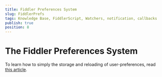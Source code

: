 ```yaml
---
title: Fiddler Preferences System
slug: FiddlerPrefs
tags: Knowledge Base, FiddlerScript, Watchers, notification, callbacks
publish: true
position: 8
---
```


The Fiddler Preferences System
==============================

To learn how to simply the storage and reloading of user-preferences, read [this article][1].

[1]: https://blogs.msdn.com/b/fiddler/archive/2010/05/04/fiddler-preference-system.aspx
